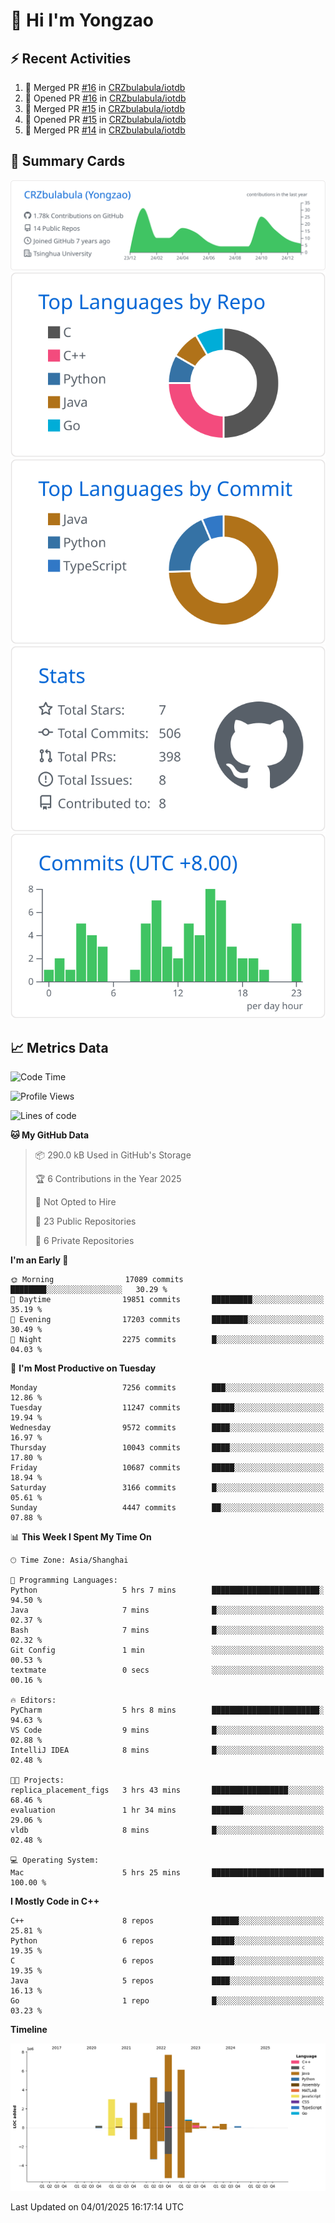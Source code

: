 # 👋 Hi I'm Yongzao

## ⚡ Recent Activities
<!--START_SECTION:activity-->
1. 🎉 Merged PR [#16](https://github.com/CRZbulabula/iotdb/pull/16) in [CRZbulabula/iotdb](https://github.com/CRZbulabula/iotdb)
2. 💪 Opened PR [#16](https://github.com/CRZbulabula/iotdb/pull/16) in [CRZbulabula/iotdb](https://github.com/CRZbulabula/iotdb)
3. 🎉 Merged PR [#15](https://github.com/CRZbulabula/iotdb/pull/15) in [CRZbulabula/iotdb](https://github.com/CRZbulabula/iotdb)
4. 💪 Opened PR [#15](https://github.com/CRZbulabula/iotdb/pull/15) in [CRZbulabula/iotdb](https://github.com/CRZbulabula/iotdb)
5. 🎉 Merged PR [#14](https://github.com/CRZbulabula/iotdb/pull/14) in [CRZbulabula/iotdb](https://github.com/CRZbulabula/iotdb)
<!--END_SECTION:activity-->

## 🎑 Summary Cards

[![](https://raw.githubusercontent.com/CRZbulabula/CRZbulabula/main/profile-summary-card-output/github/0-profile-details.svg)](https://github.com/vn7n24fzkq/github-profile-summary-cards)
[![](https://raw.githubusercontent.com/CRZbulabula/CRZbulabula/main/profile-summary-card-output/github/1-repos-per-language.svg)](https://github.com/vn7n24fzkq/github-profile-summary-cards) [![](https://raw.githubusercontent.com/CRZbulabula/CRZbulabula/main/profile-summary-card-output/github/2-most-commit-language.svg)](https://github.com/vn7n24fzkq/github-profile-summary-cards)
[![](https://raw.githubusercontent.com/CRZbulabula/CRZbulabula/main/profile-summary-card-output/github/3-stats.svg)](https://github.com/vn7n24fzkq/github-profile-summary-cards) [![](https://raw.githubusercontent.com/CRZbulabula/CRZbulabula/main/profile-summary-card-output/github/4-productive-time.svg)](https://github.com/vn7n24fzkq/github-profile-summary-cards)

## 📈 Metrics Data

<!--START_SECTION:waka-->
![Code Time](http://img.shields.io/badge/Code%20Time-802%20hrs%2025%20mins-blue)

![Profile Views](http://img.shields.io/badge/Profile%20Views-0-blue)

![Lines of code](https://img.shields.io/badge/From%20Hello%20World%20I%27ve%20Written-32.4%20million%20lines%20of%20code-blue)

**🐱 My GitHub Data** 

> 📦 290.0 kB Used in GitHub's Storage 
 > 
> 🏆 6 Contributions in the Year 2025
 > 
> 🚫 Not Opted to Hire
 > 
> 📜 23 Public Repositories 
 > 
> 🔑 6 Private Repositories 
 > 
**I'm an Early 🐤** 

```text
🌞 Morning                17089 commits       ████████░░░░░░░░░░░░░░░░░   30.29 % 
🌆 Daytime                19851 commits       █████████░░░░░░░░░░░░░░░░   35.19 % 
🌃 Evening                17203 commits       ████████░░░░░░░░░░░░░░░░░   30.49 % 
🌙 Night                  2275 commits        █░░░░░░░░░░░░░░░░░░░░░░░░   04.03 % 
```
📅 **I'm Most Productive on Tuesday** 

```text
Monday                   7256 commits        ███░░░░░░░░░░░░░░░░░░░░░░   12.86 % 
Tuesday                  11247 commits       █████░░░░░░░░░░░░░░░░░░░░   19.94 % 
Wednesday                9572 commits        ████░░░░░░░░░░░░░░░░░░░░░   16.97 % 
Thursday                 10043 commits       ████░░░░░░░░░░░░░░░░░░░░░   17.80 % 
Friday                   10687 commits       █████░░░░░░░░░░░░░░░░░░░░   18.94 % 
Saturday                 3166 commits        █░░░░░░░░░░░░░░░░░░░░░░░░   05.61 % 
Sunday                   4447 commits        ██░░░░░░░░░░░░░░░░░░░░░░░   07.88 % 
```


📊 **This Week I Spent My Time On** 

```text
🕑︎ Time Zone: Asia/Shanghai

💬 Programming Languages: 
Python                   5 hrs 7 mins        ████████████████████████░   94.50 % 
Java                     7 mins              █░░░░░░░░░░░░░░░░░░░░░░░░   02.37 % 
Bash                     7 mins              █░░░░░░░░░░░░░░░░░░░░░░░░   02.32 % 
Git Config               1 min               ░░░░░░░░░░░░░░░░░░░░░░░░░   00.53 % 
textmate                 0 secs              ░░░░░░░░░░░░░░░░░░░░░░░░░   00.16 % 

🔥 Editors: 
PyCharm                  5 hrs 8 mins        ████████████████████████░   94.63 % 
VS Code                  9 mins              █░░░░░░░░░░░░░░░░░░░░░░░░   02.88 % 
IntelliJ IDEA            8 mins              █░░░░░░░░░░░░░░░░░░░░░░░░   02.48 % 

🐱‍💻 Projects: 
replica_placement_figs   3 hrs 43 mins       █████████████████░░░░░░░░   68.46 % 
evaluation               1 hr 34 mins        ███████░░░░░░░░░░░░░░░░░░   29.06 % 
vldb                     8 mins              █░░░░░░░░░░░░░░░░░░░░░░░░   02.48 % 

💻 Operating System: 
Mac                      5 hrs 25 mins       █████████████████████████   100.00 % 
```

**I Mostly Code in C++** 

```text
C++                      8 repos             ██████░░░░░░░░░░░░░░░░░░░   25.81 % 
Python                   6 repos             █████░░░░░░░░░░░░░░░░░░░░   19.35 % 
C                        6 repos             █████░░░░░░░░░░░░░░░░░░░░   19.35 % 
Java                     5 repos             ████░░░░░░░░░░░░░░░░░░░░░   16.13 % 
Go                       1 repo              █░░░░░░░░░░░░░░░░░░░░░░░░   03.23 % 
```



**Timeline**

![Lines of Code chart](https://raw.githubusercontent.com/CRZbulabula/CRZbulabula/main/assets/bar_graph.png)


 Last Updated on 04/01/2025 16:17:14 UTC
<!--END_SECTION:waka-->

